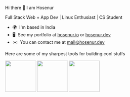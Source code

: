 Hi there 👋 I am Hosenur

Full Stack Web + App Dev | Linux Enthusiast | CS Student

* 🌍  I'm based in India
* 🖥️  See my portfolio at [hosenur.io](http://hosenur.io) or [hosenur.dev](hosenur.dev)
* ✉️  You can contact me at [mail@hosenur.dev](mailto:mail@hosenur.dev)

Here are some of my sharpest tools for building cool stuffs
<p>
<img align="left" width="100" height="100" src="https://brandeps.com/logo-download/T/Typescript-logo-vector-02.svg">
<img align="left" width="100" height="100" src="https://brandeps.com/logo-download/R/React-logo-vector-01.svg">
<img align="left" width="100" height="100" src="https://brandeps.com/logo-download/V/Vue-JS-logo-vector-01.svg">

</p>
